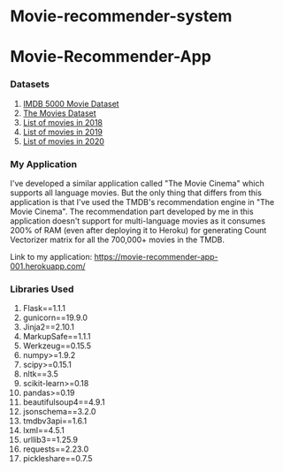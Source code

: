 # Movie-recommender-system

# Movie-Recommender-App
### Datasets 

1. [IMDB 5000 Movie Dataset](https://www.kaggle.com/carolzhangdc/imdb-5000-movie-dataset)
2. [The Movies Dataset](https://www.kaggle.com/rounakbanik/the-movies-dataset)
3. [List of movies in 2018](https://en.wikipedia.org/wiki/List_of_American_films_of_2018)
4. [List of movies in 2019](https://en.wikipedia.org/wiki/List_of_American_films_of_2019)
5. [List of movies in 2020](https://en.wikipedia.org/wiki/List_of_American_films_of_2020)

### My Application

I've developed a similar application called "The Movie Cinema" which supports all language movies. But the only thing that differs from this application is that I've used the TMDB's recommendation engine in "The Movie Cinema". The recommendation part developed by me in this application doesn't support for multi-language movies as it consumes 200% of RAM (even after deploying it to Heroku) for generating Count Vectorizer matrix for all the 700,000+ movies in the TMDB. 

Link to my application: https://movie-recommender-app-001.herokuapp.com/

### Libraries Used
1. Flask==1.1.1
2. gunicorn==19.9.0
3. Jinja2==2.10.1
4. MarkupSafe==1.1.1
5. Werkzeug==0.15.5
6. numpy>=1.9.2
7. scipy>=0.15.1
8. nltk==3.5
9. scikit-learn>=0.18
10. pandas>=0.19
11. beautifulsoup4==4.9.1
12. jsonschema==3.2.0
13. tmdbv3api==1.6.1
14. lxml==4.5.1
15. urllib3==1.25.9
16. requests==2.23.0
17. pickleshare==0.7.5
